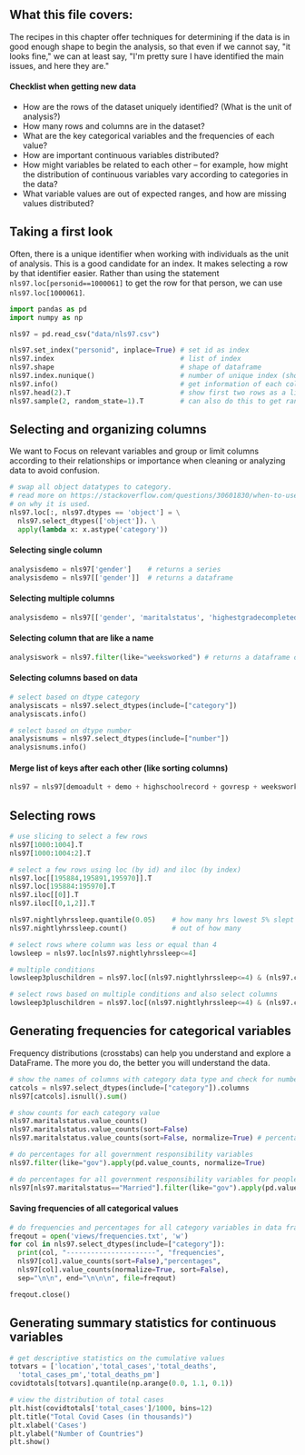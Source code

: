 ## What this file covers:

The recipes in this chapter offer techniques for determining if the data 
is in good enough shape to begin the analysis, so that even if we cannot say, 
"it looks fine," we can at least say, 
"I'm pretty sure I have identified the main issues, and here they are."

#### Checklist when getting new data
- How are the rows of the dataset uniquely identified? (What is the unit of analysis?)
- How many rows and columns are in the dataset?
- What are the key categorical variables and the frequencies of each value?
- How are important continuous variables distributed?
- How might variables be related to each other – for example, how might the distribution of continuous variables vary according to categories in the data?
- What variable values are out of expected ranges, and how are missing values distributed?

## Taking a first look

Often, there is a unique identifier when working with individuals as the unit of analysis. 
This is a good candidate for an index. It makes selecting a row by that identifier easier. 
Rather than using the statement `nls97.loc[personid==1000061]` to get the row for that 
person, we can use `nls97.loc[1000061]`.

```python
import pandas as pd
import numpy as np

nls97 = pd.read_csv("data/nls97.csv")

nls97.set_index("personid", inplace=True) # set id as index
nls97.index                               # list of index
nls97.shape                               # shape of dataframe
nls97.index.nunique()                     # number of unique index (should be the same as rows!)
nls97.info()                              # get information of each column (non-null count, dtype, etc)
nls97.head(2).T                           # show first two rows as a list (instead of column)
nls97.sample(2, random_state=1).T         # can also do this to get random sample in the table
```
## Selecting and organizing columns

We want to Focus on relevant variables and group or limit columns according to their 
relationships or importance when cleaning or analyzing data to avoid confusion.

```python
# swap all object datatypes to category.
# read more on https://stackoverflow.com/questions/30601830/when-to-use-category-rather-than-object
# on why it is used.
nls97.loc[:, nls97.dtypes == 'object'] = \
  nls97.select_dtypes(['object']). \
  apply(lambda x: x.astype('category'))
```

#### Selecting single column

```python
analysisdemo = nls97['gender']    # returns a series
analysisdemo = nls97[['gender']]  # returns a dataframe
```

#### Selecting multiple columns
```python
analysisdemo = nls97[['gender', 'maritalstatus', 'highestgradecompleted']]  # select three columns (returns dataframe)
```

#### Selecting column that are like a name
```python
analysiswork = nls97.filter(like="weeksworked") # returns a dataframe of all columns with name like that
```

#### Selecting columns based on data
```python
# select based on dtype category
analysiscats = nls97.select_dtypes(include=["category"])
analysiscats.info()

# select based on dtype number
analysisnums = nls97.select_dtypes(include=["number"])
analysisnums.info()
```

#### Merge list of keys after each other (like sorting columns)
```python
nls97 = nls97[demoadult + demo + highschoolrecord + govresp + weeksworked + colenr]
```

## Selecting rows
```python
# use slicing to select a few rows
nls97[1000:1004].T
nls97[1000:1004:2].T

# select a few rows using loc (by id) and iloc (by index)
nls97.loc[[195884,195891,195970]].T
nls97.loc[195884:195970].T
nls97.iloc[[0]].T
nls97.iloc[[0,1,2]].T

nls97.nightlyhrssleep.quantile(0.05)    # how many hrs lowest 5% slept
nls97.nightlyhrssleep.count()           # out of how many

# select rows where column was less or equal than 4
lowsleep = nls97.loc[nls97.nightlyhrssleep<=4]

# multiple conditions
lowsleep3pluschildren = nls97.loc[(nls97.nightlyhrssleep<=4) & (nls97.childathome>=3)]

# select rows based on multiple conditions and also select columns
lowsleep3pluschildren = nls97.loc[(nls97.nightlyhrssleep<=4) & (nls97.childathome>=3), ['nightlyhrssleep','childathome']]
```

## Generating frequencies for categorical variables
Frequency distributions (crosstabs) can help you understand and explore a DataFrame. 
The more you do, the better you will understand the data.

```python
# show the names of columns with category data type and check for number of missings
catcols = nls97.select_dtypes(include=["category"]).columns
nls97[catcols].isnull().sum()

# show counts for each category value
nls97.maritalstatus.value_counts()
nls97.maritalstatus.value_counts(sort=False)
nls97.maritalstatus.value_counts(sort=False, normalize=True) # percentage

# do percentages for all government responsibility variables
nls97.filter(like="gov").apply(pd.value_counts, normalize=True)

# do percentages for all government responsibility variables for people who are married
nls97[nls97.maritalstatus=="Married"].filter(like="gov").apply(pd.value_counts, normalize=True)
```

#### Saving frequencies of all categorical values
```python
# do frequencies and percentages for all category variables in data frame
freqout = open('views/frequencies.txt', 'w') 
for col in nls97.select_dtypes(include=["category"]):
  print(col, "----------------------", "frequencies",
  nls97[col].value_counts(sort=False),"percentages",
  nls97[col].value_counts(normalize=True, sort=False),
  sep="\n\n", end="\n\n\n", file=freqout)

freqout.close()
```

## Generating summary statistics for continuous variables

```python
# get descriptive statistics on the cumulative values
totvars = ['location','total_cases','total_deaths',
  'total_cases_pm','total_deaths_pm']
covidtotals[totvars].quantile(np.arange(0.0, 1.1, 0.1))

# view the distribution of total cases
plt.hist(covidtotals['total_cases']/1000, bins=12)
plt.title("Total Covid Cases (in thousands)")
plt.xlabel('Cases')
plt.ylabel("Number of Countries")
plt.show()
```
